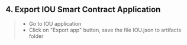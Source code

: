
## 4. Export IOU Smart Contract Application

>* Go to IOU application
>* Click on "Export app" button, save the file IOU.json to artifacts folder